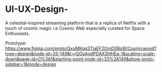 # UI-UX-Design-
A celestial-inspired streaming platform that is a replica of Netflix with a touch of cosmic magic i.e Cosmic Web especially curated for Space Enthusiasts.


Prototype:
https://www.figma.com/proto/QxuMKgq3TlaEF2OmD0Bs9I/Cosmicwood?type=design&node-id=33-149&t=rQOsAgdPDAX3HHEa-1&scaling=scale-down&page-id=0%3A1&starting-point-node-id=33%3A149&show-proto-sidebar=1&mode=design
